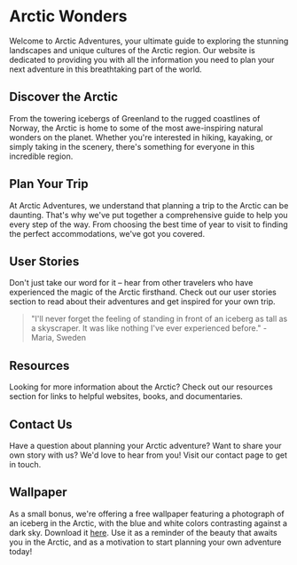 <!--font:Lato-->

# Arctic Wonders

Welcome to Arctic Adventures, your ultimate guide to exploring the stunning landscapes and unique cultures of the Arctic region. Our website is dedicated to providing you with all the information you need to plan your next adventure in this breathtaking part of the world.

## Discover the Arctic

From the towering icebergs of Greenland to the rugged coastlines of Norway, the Arctic is home to some of the most awe-inspiring natural wonders on the planet. Whether you're interested in hiking, kayaking, or simply taking in the scenery, there's something for everyone in this incredible region.

## Plan Your Trip

At Arctic Adventures, we understand that planning a trip to the Arctic can be daunting. That's why we've put together a comprehensive guide to help you every step of the way. From choosing the best time of year to visit to finding the perfect accommodations, we've got you covered.

## User Stories

Don't just take our word for it – hear from other travelers who have experienced the magic of the Arctic firsthand. Check out our user stories section to read about their adventures and get inspired for your own trip.

> "I'll never forget the feeling of standing in front of an iceberg as tall as a skyscraper. It was like nothing I've ever experienced before." - Maria, Sweden

## Resources

Looking for more information about the Arctic? Check out our resources section for links to helpful websites, books, and documentaries.

## Contact Us

Have a question about planning your Arctic adventure? Want to share your own story with us? We'd love to hear from you! Visit our contact page to get in touch.

## Wallpaper

As a small bonus, we're offering a free wallpaper featuring a photograph of an iceberg in the Arctic, with the blue and white colors contrasting against a dark sky. Download it [here](#). Use it as a reminder of the beauty that awaits you in the Arctic, and as a motivation to start planning your own adventure today!

<!--

Write me content for website with wallpaper which alt text is:

"A photograph of an iceberg in the Arctic, with the blue and white colors contrasting against a dark sky."

The name/title of the page should not be 1:1 copy of the alt text but rather a real content of the website which is using this wallpaper.

- Use markdown format 
- Start with heading
- Heading should be short and concise
- The content should look like a real website 
- The website should not be about the wallpaper, wallpaper is just a related background
- Heading should be contain work "wallpaper" or "background"
- Include real sections like references, contact, user stories, etc. use things relevant to the page purpose.
- Feel free to use structure like headings, bullets, numbering, blockquotes, paragraphs, horizontal lines, etc.
- You can use formatting like bold or _italic_
- You can include UTF-8 emojis
- Links should be only #hash anchors (and you can refer to the document itself)
- Do not include images


---


# Arctic Adventures: Exploring the Wonders of the North

Welcome to Arctic Adventures, your ultimate guide to exploring the stunning landscapes and unique cultures of the Arctic region. Our website is dedicated to providing you with all the information you need to plan your next adventure in this breathtaking part of the world.

## Discover the Arctic

From the towering icebergs of Greenland to the rugged coastlines of Norway, the Arctic is home to some of the most awe-inspiring natural wonders on the planet. Whether you're interested in hiking, kayaking, or simply taking in the scenery, there's something for everyone in this incredible region.

## Plan Your Trip

At Arctic Adventures, we understand that planning a trip to the Arctic can be daunting. That's why we've put together a comprehensive guide to help you every step of the way. From choosing the best time of year to visit to finding the perfect accommodations, we've got you covered.

## User Stories

Don't just take our word for it – hear from other travelers who have experienced the magic of the Arctic firsthand. Check out our user stories section to read about their adventures and get inspired for your own trip.

> "I'll never forget the feeling of standing in front of an iceberg as tall as a skyscraper. It was like nothing I've ever experienced before." - Maria, Sweden

## Resources

Looking for more information about the Arctic? Check out our resources section for links to helpful websites, books, and documentaries.

## Contact Us

Have a question about planning your Arctic adventure? Want to share your own story with us? We'd love to hear from you! Visit our contact page to get in touch.

## Wallpaper

As a small bonus, we're offering a free wallpaper featuring a photograph of an iceberg in the Arctic, with the blue and white colors contrasting against a dark sky. Download it [here](#). Use it as a reminder of the beauty that awaits you in the Arctic, and as a motivation to start planning your own adventure today!

-->

